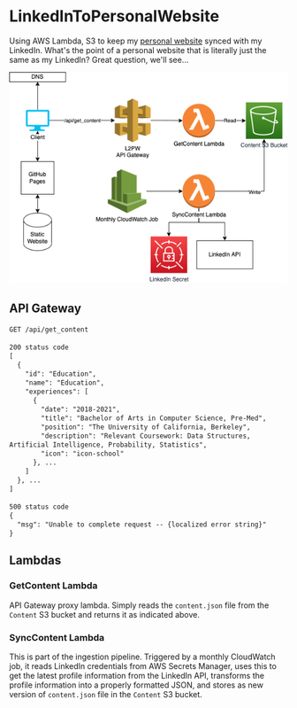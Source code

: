 # LinkedInToPersonalWebsite

Using AWS Lambda, S3 to keep my [personal website](http://saahilchadha.com/) synced with my LinkedIn. What's the point of a personal website that is literally just the same as my LinkedIn? Great question, we'll see...

![Diagram](https://github.com/saahilchadha1/LinkedInToPersonalWebsite/blob/master/LinkedInToGithubPagesDiagram.drawio.png?raw=true)

## API Gateway 
``` 
GET /api/get_content

200 status code
[
  {
    "id": "Education",
    "name": "Education",
    "experiences": [
      {
        "date": "2018-2021",
        "title": "Bachelor of Arts in Computer Science, Pre-Med",
        "position": "The University of California, Berkeley",
        "description": "Relevant Coursework: Data Structures, Artificial Intelligence, Probability, Statistics",
        "icon": "icon-school"
      }, ...
    ]
  }, ...
]

500 status code
{
  "msg": "Unable to complete request -- {localized error string}"
}
```

## Lambdas
### GetContent Lambda
API Gateway proxy lambda. Simply reads the `content.json` file from the `Content` S3 bucket and returns it as indicated above. 

### SyncContent Lambda 
This is part of the ingestion pipeline. Triggered by a monthly CloudWatch job, it reads LinkedIn credentials from AWS Secrets Manager, uses this to get the latest profile information from the LinkedIn API, transforms the profile information into a properly formatted JSON, and stores as new version of `content.json` file in the `Content` S3 bucket.
